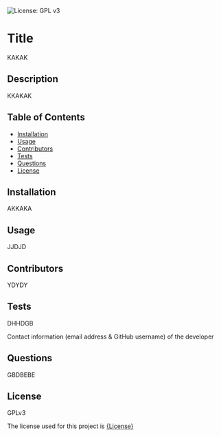 
![License: GPL v3](https://img.shields.io/badge/License-GPLv3-blue.svg)

# Title
KAKAK

## Description
KKAKAK

## Table of Contents
* [Installation](#installation)
* [Usage](#usage)
* [Contributors](#contributors)
* [Tests](#tests)
* [Questions](#questions)
* [License](#license) 

## Installation
AKKAKA

## Usage
JJDJD

## Contributors
YDYDY

## Tests
DHHDGB

Contact information (email address & GitHub username) of the developer
## Questions
GBDBEBE

## License
GPLv3

The license used for this project is [{License}](#license)
        
